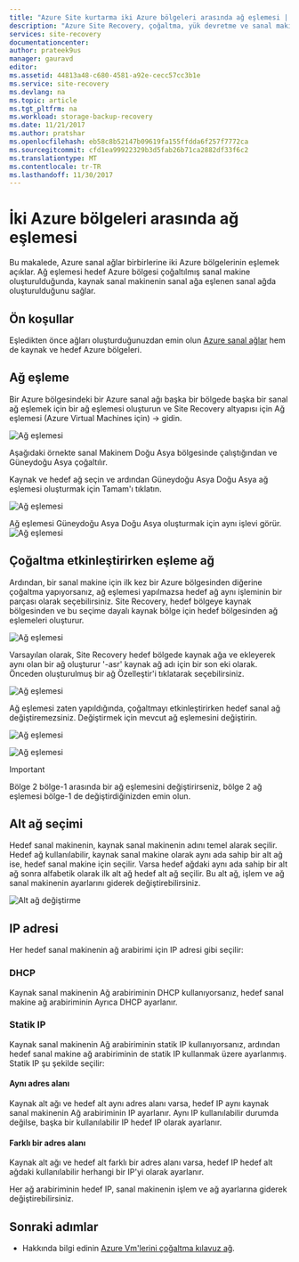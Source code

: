 ```yaml
---
title: "Azure Site kurtarma iki Azure bölgeleri arasında ağ eşlemesi | Microsoft Docs"
description: "Azure Site Recovery, çoğaltma, yük devretme ve sanal makinelerin ve fiziksel sunucuları kurtarma düzenler. Azure veya ikincil veri merkezine yük devretme hakkında bilgi edinin."
services: site-recovery
documentationcenter: 
author: prateek9us
manager: gauravd
editor: 
ms.assetid: 44813a48-c680-4581-a92e-cecc57cc3b1e
ms.service: site-recovery
ms.devlang: na
ms.topic: article
ms.tgt_pltfrm: na
ms.workload: storage-backup-recovery
ms.date: 11/21/2017
ms.author: pratshar
ms.openlocfilehash: eb58c8b52147b09619fa155ffdda6f257f7772ca
ms.sourcegitcommit: cfd1ea99922329b3d5fab26b71ca2882df33f6c2
ms.translationtype: MT
ms.contentlocale: tr-TR
ms.lasthandoff: 11/30/2017
---
```

# <a name="network-mapping-between-two-azure-regions"></a>İki Azure bölgeleri arasında ağ eşlemesi


Bu makalede, Azure sanal ağlar birbirlerine iki Azure bölgelerinin eşlemek açıklar. Ağ eşlemesi hedef Azure bölgesi çoğaltılmış sanal makine oluşturulduğunda, kaynak sanal makinenin sanal ağa eşlenen sanal ağda oluşturulduğunu sağlar.  

## <a name="prerequisites"></a>Ön koşullar
Eşledikten önce ağları oluşturduğunuzdan emin olun [Azure sanal ağlar](../../virtual-network/virtual-networks-overview.md) hem de kaynak ve hedef Azure bölgeleri.

## <a name="map-networks"></a>Ağ eşleme

Bir Azure bölgesindeki bir Azure sanal ağı başka bir bölgede başka bir sanal ağ eşlemek için bir ağ eşlemesi oluşturun ve Site Recovery altyapısı için Ağ eşlemesi (Azure Virtual Machines için) -> gidin.

![Ağ eşlemesi](./media/site-recovery-network-mapping-azure-to-azure/network-mapping1.png)


Aşağıdaki örnekte sanal Makinem Doğu Asya bölgesinde çalıştığından ve Güneydoğu Asya çoğaltılır.

Kaynak ve hedef ağ seçin ve ardından Güneydoğu Asya Doğu Asya ağ eşlemesi oluşturmak için Tamam'ı tıklatın.

![Ağ eşlemesi](./media/site-recovery-network-mapping-azure-to-azure/network-mapping2.png)


Ağ eşlemesi Güneydoğu Asya Doğu Asya oluşturmak için aynı işlevi görür.  
![Ağ eşlemesi](./media/site-recovery-network-mapping-azure-to-azure/network-mapping3.png)


## <a name="mapping-network-when-enabling-replication"></a>Çoğaltma etkinleştirirken eşleme ağ

Ardından, bir sanal makine için ilk kez bir Azure bölgesinden diğerine çoğaltma yapıyorsanız, ağ eşlemesi yapılmazsa hedef ağ aynı işleminin bir parçası olarak seçebilirsiniz. Site Recovery, hedef bölgeye kaynak bölgesinden ve bu seçime dayalı kaynak bölge için hedef bölgesinden ağ eşlemeleri oluşturur.   

![Ağ eşlemesi](./media/site-recovery-network-mapping-azure-to-azure/network-mapping4.png)

Varsayılan olarak, Site Recovery hedef bölgede kaynak ağa ve ekleyerek aynı olan bir ağ oluşturur '-asr' kaynak ağ adı için bir son eki olarak. Önceden oluşturulmuş bir ağ Özelleştir'i tıklatarak seçebilirsiniz.

![Ağ eşlemesi](./media/site-recovery-network-mapping-azure-to-azure/network-mapping5.png)


Ağ eşlemesi zaten yapıldığında, çoğaltmayı etkinleştirirken hedef sanal ağ değiştiremezsiniz. Değiştirmek için mevcut ağ eşlemesini değiştirin.  

![Ağ eşlemesi](./media/site-recovery-network-mapping-azure-to-azure/network-mapping6.png)

![Ağ eşlemesi](./media/site-recovery-network-mapping-azure-to-azure/modify-network-mapping.png)

> [!IMPORTANT]
> Bölge 2 bölge-1 arasında bir ağ eşlemesini değiştirirseniz, bölge 2 ağ eşlemesi bölge-1 de değiştirdiğinizden emin olun.
>
>


## <a name="subnet-selection"></a>Alt ağ seçimi
Hedef sanal makinenin, kaynak sanal makinenin adını temel alarak seçilir. Hedef ağ kullanılabilir, kaynak sanal makine olarak aynı ada sahip bir alt ağ ise, hedef sanal makine için seçilir. Varsa hedef ağdaki aynı ada sahip bir alt ağ sonra alfabetik olarak ilk alt ağ hedef alt ağ seçilir. Bu alt ağ, işlem ve ağ sanal makinenin ayarlarını giderek değiştirebilirsiniz.

![Alt ağ değiştirme](./media/site-recovery-network-mapping-azure-to-azure/modify-subnet.png)


## <a name="ip-address"></a>IP adresi

Her hedef sanal makinenin ağ arabirimi için IP adresi gibi seçilir:

### <a name="dhcp"></a>DHCP
Kaynak sanal makinenin Ağ arabiriminin DHCP kullanıyorsanız, hedef sanal makine ağ arabiriminin Ayrıca DHCP ayarlanır.

### <a name="static-ip"></a>Statik IP
Kaynak sanal makinenin Ağ arabiriminin statik IP kullanıyorsanız, ardından hedef sanal makine ağ arabiriminin de statik IP kullanmak üzere ayarlanmış. Statik IP şu şekilde seçilir:

#### <a name="same-address-space"></a>Aynı adres alanı

Kaynak alt ağı ve hedef alt aynı adres alanı varsa, hedef IP aynı kaynak sanal makinenin Ağ arabiriminin IP ayarlanır. Aynı IP kullanılabilir durumda değilse, başka bir kullanılabilir IP hedef IP olarak ayarlanır.

#### <a name="different-address-space"></a>Farklı bir adres alanı

Kaynak alt ağı ve hedef alt farklı bir adres alanı varsa, hedef IP hedef alt ağdaki kullanılabilir herhangi bir IP'yi olarak ayarlanır.

Her ağ arabiriminin hedef IP, sanal makinenin işlem ve ağ ayarlarına giderek değiştirebilirsiniz.

## <a name="next-steps"></a>Sonraki adımlar

- Hakkında bilgi edinin [Azure Vm'lerini çoğaltma kılavuz ağ](site-recovery-azure-to-azure-networking-guidance.md).

